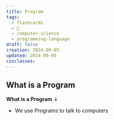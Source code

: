 ```yaml
---
title: Program
tags:
  - flashcards
  - 🌱
  - computer-science
  - programming-language
draft: false
creation: 2024-09-05
updated: 2024-09-05
cssclasses: 
---
```

## What is a Program

**What is a Program**
↓
- We use Programs to talk to computers
<!--SR:!2025-01-24,65,310-->